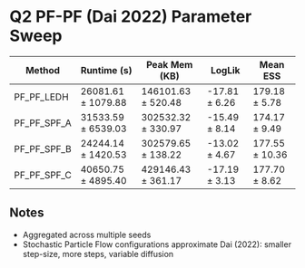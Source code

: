 # Q2 PF-PF (Dai 2022) Parameter Sweep

| Method | Runtime (s) | Peak Mem (KB) | LogLik | Mean ESS |
| --- | --- | --- | --- | --- |
| PF_PF_LEDH | 26081.61 ± 1079.88 | 146101.63 ± 520.48 | -17.81 ± 6.26 | 179.18 ± 5.78 |
| PF_PF_SPF_A | 31533.59 ± 6539.03 | 302532.32 ± 330.97 | -15.49 ± 8.14 | 174.17 ± 9.49 |
| PF_PF_SPF_B | 24244.14 ± 1420.53 | 302579.65 ± 138.22 | -13.02 ± 4.67 | 177.55 ± 10.36 |
| PF_PF_SPF_C | 40650.75 ± 4895.40 | 429146.43 ± 361.17 | -17.19 ± 3.13 | 177.70 ± 8.62 |

## Notes
- Aggregated across multiple seeds
- Stochastic Particle Flow configurations approximate Dai (2022): smaller step-size, more steps, variable diffusion
